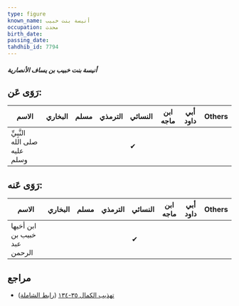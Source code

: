 ```yaml
---
type: figure
known_name: أنيسة بنت خبيب
occupation: محدث
birth_date:
passing_date:
tahdhib_id: 7794
---
```

##### أنيسة بنت خبيب بن يساف الأنصارية

## رَوَى عَن:
| الاسم                         | البخاري | مسلم | الترمذي | النسائي | ابن ماجه | أبي داود | Others |
| ----------------------------- | ------- | ---- | ------- | ------- | -------- | -------- | ------ |
| النَّبِيِّ صلى الله عليه وسلم |         |      |         | ✔       |          |          |        |
## رَوَى عَنه:
| الاسم                        | البخاري | مسلم | الترمذي | النسائي | ابن ماجه | أبي داود | Others |
| ---------------------------- | ------- | ---- | ------- | ------- | -------- | -------- | ------ |
| ابن أخيها خبيب بن عبد الرحمن |         |      |         | ✔       |          |          |        |
## مراجع
- [تهذيب الكمال ٣٥-١٣٤](obsidian://open?vault=Tahdhib-al-Kamal&file=Figures/٧٧٩٤-أنيسة%20بنت%20خبيب%20بن%20يساف%20الأنصارية) ([رابط الشاملة](https://shamela.ws/book/3722/18733))